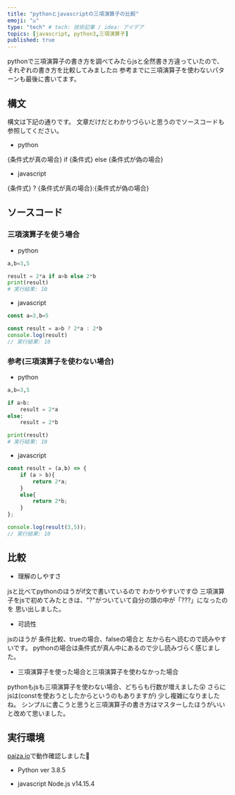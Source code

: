 ```yaml
---
title: "pythonとjavascriptの三項演算子の比較"
emoji: "⚖️"
type: "tech" # tech: 技術記事 / idea: アイデア
topics: [javascript, python3,三項演算子]
published: true
---
```


pythonで三項演算子の書き方を調べてみたらjsと全然書き方違っていたので、
それぞれの書き方を比較してみました⚖️
参考までに三項演算子を使わないパターンも最後に書いてます。

## 構文

構文は下記の通りです。
文章だけだとわかりづらいと思うのでソースコードも参照してください。

- python

{条件式が真の場合} if {条件式} else {条件式が偽の場合}

- javascript

{条件式} ? {条件式が真の場合}:{条件式が偽の場合}

## ソースコード

### 三項演算子を使う場合

- python

```python3:test.py
a,b=3,5

result = 2*a if a>b else 2*b
print(result)
# 実行結果: 10
```

- javascript

```js:test.js
const a=3,b=5

const result = a>b ? 2*a : 2*b
console.log(result)
// 実行結果: 10
```

### 参考(三項演算子を使わない場合)

- python

```python:test.py
a,b=3,5

if a>b:
    result = 2*a
else:
    result = 2*b

print(result)
# 実行結果: 10
```

- javascript

```js:test.js
const result = (a,b) => {
    if (a > b){
        return 2*a;
    }
    else{
        return 2*b;
    }
};

console.log(result(3,5));
// 実行結果: 10
```

## 比較

- 理解のしやすさ

jsと比べてpythonのほうがif文で書いているので
わかりやすいです😊
三項演算子をjsで初めてみたときは、"?"がついていて自分の頭の中が「???」になったのを
思い出しました。

- 可読性

jsのほうが 条件比較、trueの場合、falseの場合と
左から右へ読むので読みやすいです。
pythonの場合は条件式が真ん中にあるので少し読みづらく感じました。

- 三項演算子を使った場合と三項演算子を使わなかった場合

pythonもjsも三項演算子を使わない場合、どちらも行数が増えました😲
さらにjsは(constを使おうとしたからというのもありますが)
少し複雑になりましたね。
シンプルに書こうと思うと三項演算子の書き方はマスターしたほうがいいと改めて思いました。

## 実行環境

[paiza.io](https://paiza.io/help)で動作確認しました👀

- Python
ver 3.8.5

- javascript
Node.js v14.15.4
